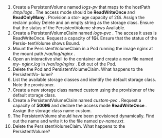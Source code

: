 
<ol>
<li> Create a PersistentVolume named  <i>logs-pv</i> that maps to the hostPath  <i> /tmp/logs  </i>.
The access mode should be <b> ReadWriteOnce </b> and <b> ReadOnlyMany </b>. Provision a stor‐
age capacity of 2Gi. Assign the reclaim policy Delete and an empty string as the
storage class. Ensure that the status of the PersistentVolume shows Available. </li>
<li> Create a PersistentVolumeClaim named  <i> logs-pvc  </i>. The access it uses is
ReadWriteOnce. Request a capacity of <b> 1Gi</b>. Ensure that the status of the Persis‐
tentVolume shows Bound.</li>
<li> Mount the PersistentVolumeClaim in a Pod running the image nginx at the
mount path  <i> /var/log/nginx </i>.</li>
<li> Open an interactive shell to the container and create a new file named  <i> my-
nginx.log</i> in <i> /var/log/nginx </i>. Exit out of the Pod.</li>
<li> Delete the Pod and PersistentVolumeClaim. What happens to the PersistentVo‐
lume? </li>
<li> List the available storage classes and identify the default storage class. Note the
provisioner.</li>
<li> Create a new storage class named custom using the provisioner of the default
storage class.</li>
<li> Create a PersistentVolumeClaim named  <i> custom-pvc </i>. Request a capacity of
 <b> 500Mi</b> and declare the access mode  <b> ReadWriteOnce </b>. Assign the storage class
name custom.</li>
<li> The PersistentVolume should have been provisioned dynamically. Find out the
name and write it to the file named   <i> pv-name.txt</i>.</li>
<li> Delete the PersistentVolumeClaim. What happens to the PersistentVolume?</li>
    
</ol>  
